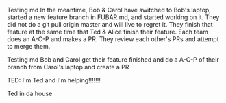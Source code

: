 
Testing md
In the meantime, Bob & Carol have switched to Bob's laptop, started a new feature branch in FUBAR.md, and started working on it. They did not do a git pull origin master and will live to regret it. They finish that feature at the same time that Ted & Alice finish their feature. Each team does an A-C-P and makes a PR. They review each other's PRs and attempt to merge them.

Testing md 
Bob and Carol get their feature finished and do a A-C-P of their branch from Carol's laptop and create a PR

TED: I'm Ted and I'm helping!!!!!!!

Ted in da house